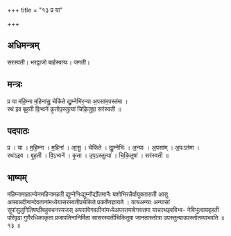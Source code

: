 +++
title = "१३ प्र या"

+++
## अधिमन्त्रम्
सरस्वती। भरद्वाजो बार्हस्पत्यः। जगती।

## मन्त्रः
प्र या म॑हि॒म्ना म॒हिना॑सु॒ चेकि॑ते द्यु॒म्नेभि॑र॒न्या अ॒पसा॑म॒पस्त॑मा ।  
रथ॑ इव बृह॒ती वि॒भ्वने॑ कृ॒तोप॒स्तुत्या॑ चिकि॒तुषा॒ सर॑स्वती ॥

## पदपाठः
प्र । या । म॒हि॒म्ना । म॒हिना॑ । आ॒सु॒ । चेकि॑ते । द्यु॒म्नेभिः॑ । अ॒न्याः । अ॒पसा॑म् । अ॒पःऽत॑मा ।  
रथः॑ऽइव । बृ॒ह॒ती । वि॒ऽभ्वने॑ । कृ॒ता । उ॒प॒ऽस्तुत्या॑ । चि॒कि॒तुषा॑ । सर॑स्वती ॥

## भाष्यम्
महिम्नामाहात्म्येनमहिनामहती द्युम्नेभिःद्युम्नौर्द्योतमानैः यशोभिरन्नैर्वायुक्तासती आसु आसान्नदीनान्देवतानांमध्येयासरस्वतीप्रचेकिते प्रकर्षेणज्ञायते । याचअन्याः अन्यासां सुपांसुलुगितिषष्ठीबहुवचनस्यजस् अपसांवेगवतीनांमध्येअपस्तमावेगवत्तमा याचरथइवविभ्व- नेविभुत्वायवृहती परिवृढा गुणैरधिकाकृता प्रजापतिनानिर्मिता सासरस्वतीचिकितुषा जानतास्तोत्रा उपस्तुत्याउपस्तोतव्याभवति ॥ १३ ॥